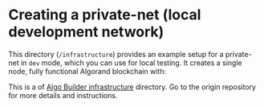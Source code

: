 # Creating a private-net (local development network)

This directory (`/infrastructure`) provides an example setup for a private-net in `dev` mode, which you can use for local testing. It creates a single node, fully functional Algorand blockchain with:

This is a of [Algo Builder infrastructure](https://github.com/scale-it/algo-builder/tree/master/infrastructure) directory. Go to the origin repository for more details and instructions.

